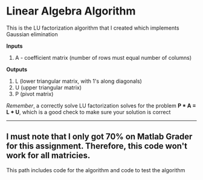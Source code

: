# Linear Algebra Algorithm
This is the LU factorization algorithm that I created which implements Gaussian elimination

**Inputs**
1. A - coefficient matrix (number of rows must equal number of columns)

**Outputs** 
1. L (lower triangular matrix, with 1's along diagonals)
2. U (upper triangular matrix)
3. P (pivot matrix)

*Remember*, a correctly solve LU factorization solves for the problem **P * A = L * U**, which is a good check to make sure your solution is correct

---
I must note that I only got 70% on Matlab Grader for this assignment. Therefore, this code won't work for all matricies.
---

This path includes code for the algorithm and code to test the algorithm
